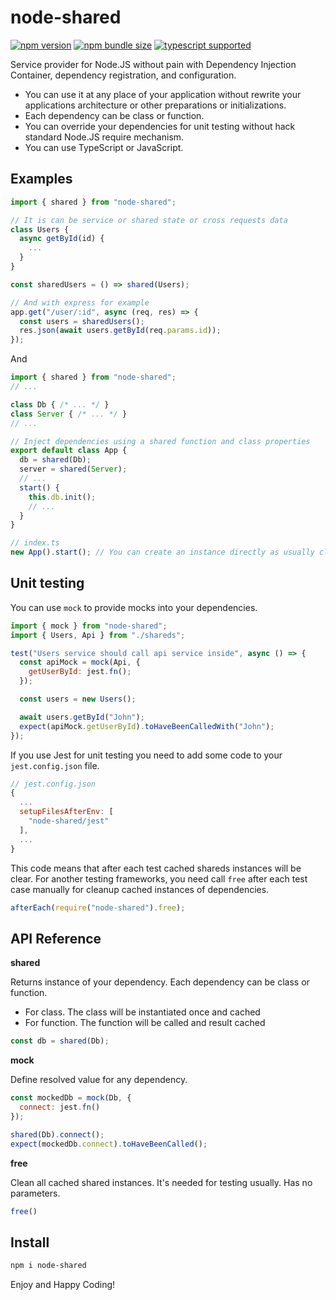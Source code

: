 # node-shared

[![npm version](https://img.shields.io/npm/v/node-shared?style=flat-square)](https://www.npmjs.com/package/node-shared) [![npm bundle size](https://img.shields.io/bundlephobia/minzip/node-shared?style=flat-square)](https://bundlephobia.com/result?p=node-shared) [![typescript supported](https://img.shields.io/npm/types/typescript?style=flat-square)](./src/index.ts)

Service provider for Node.JS without pain with Dependency Injection Container, dependency registration, and configuration.

- You can use it at any place of your application without rewrite your applications architecture or other preparations or initializations.
- Each dependency can be class or function.
- You can override your dependencies for unit testing without hack standard Node.JS require mechanism.
- You can use TypeScript or JavaScript.

## Examples

```javascript
import { shared } from "node-shared";

// It is can be service or shared state or cross requests data
class Users {
  async getById(id) {
    ...
  }
}

const sharedUsers = () => shared(Users);

// And with express for example
app.get("/user/:id", async (req, res) => {
  const users = sharedUsers();
  res.json(await users.getById(req.params.id));
});
```

And

```javascript
import { shared } from "node-shared";
// ...

class Db { /* ... */ }
class Server { /* ... */ }
// ...

// Inject dependencies using a shared function and class properties
export default class App {
  db = shared(Db);
  server = shared(Server);
  // ...
  start() {
    this.db.init();
    // ...
  }
}

// index.ts
new App().start(); // You can create an instance directly as usually class
```

## Unit testing

You can use `mock` to provide mocks into your dependencies.

```javascript
import { mock } from "node-shared";
import { Users, Api } from "./shareds";

test("Users service should call api service inside", async () => {
  const apiMock = mock(Api, {
    getUserById: jest.fn();
  });

  const users = new Users();

  await users.getById("John");
  expect(apiMock.getUserById).toHaveBeenCalledWith("John");
});
```

If you use Jest for unit testing you need to add some code to your `jest.config.json` file.

```javascript
// jest.config.json
{
  ...
  setupFilesAfterEnv: [
    "node-shared/jest"
  ],
  ...
}
```

This code means that after each test cached shareds instances will be clear. For another testing frameworks, you need call `free` after each test case manually for cleanup cached instances of dependencies.

```javascript
afterEach(require("node-shared").free);
```

## API Reference

**shared**

Returns instance of your dependency. Each dependency can be class or function.
- For class. The class will be instantiated once and cached
- For function. The function will be called and result cached

```javascript
const db = shared(Db);
```

**mock**

Define resolved value for any dependency.

```javascript
const mockedDb = mock(Db, {
  connect: jest.fn()
});

shared(Db).connect();
expect(mockedDb.connect).toHaveBeenCalled();
```

**free**

Clean all cached shared instances. It's needed for testing usually. Has no parameters.

```javascript
free()
```

## Install

```sh
npm i node-shared
```

Enjoy and Happy Coding!
